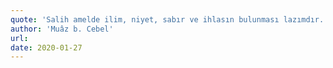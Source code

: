 ```yaml
---
quote: 'Salih amelde ilim, niyet, sabır ve ihlasın bulunması lazımdır.'
author: 'Muâz b. Cebel'
url:
date: 2020-01-27
---
```

